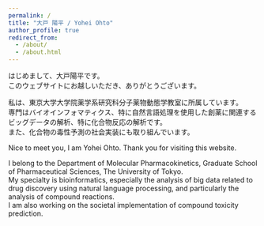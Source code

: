 ```yaml
---
permalink: /
title: "大戸 陽平 / Yohei Ohto"
author_profile: true
redirect_from: 
  - /about/
  - /about.html
---
```


はじめまして、大戸陽平です。  
このウェブサイトにお越しいただき、ありがとうございます。  
  
私は、東京大学大学院薬学系研究科分子薬物動態学教室に所属しています。  
専門はバイオインフォマティクス、特に自然言語処理を使用した創薬に関連するビッグデータの解析、特に化合物反応の解析です。  
また、化合物の毒性予測の社会実装にも取り組んでいます。  

Nice to meet you, I am Yohei Ohto. Thank you for visiting this website.  
  
I belong to the Department of Molecular Pharmacokinetics, Graduate School of Pharmaceutical Sciences, The University of Tokyo.  
My specialty is bioinformatics, especially the analysis of big data related to drug discovery using natural language processing, and particularly the analysis of compound reactions.  
I am also working on the societal implementation of compound toxicity prediction.  
